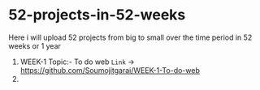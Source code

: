 # 52-projects-in-52-weeks
Here i will upload 52 projects from big to small over the time period in 52 weeks or 1 year 
1. WEEK-1 Topic:- To do web `Link` &rarr; https://github.com/Soumojitgarai/WEEK-1-To-do-web
2. 
